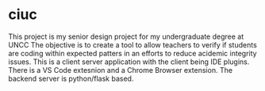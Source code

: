# ciuc
This project is my senior design project for my undergraduate degree at UNCC The objective is to create a tool to allow teachers to verify if students are coding within expected patters in an efforts to reduce acidemic integrity issues. This is a client server application with the client being IDE plugins. There is a VS Code extesnion and a Chrome Browser extension. The backend server is python/flask based.




